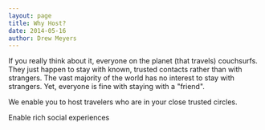 ```yaml
---
layout: page
title: Why Host?
date: 2014-05-16
author: Drew Meyers
---
```


If you really think about it, everyone on the planet (that travels) couchsurfs. They just happen to stay with known, trusted contacts rather than with strangers. The vast majority of the world has no interest to stay with strangers. Yet, everyone is fine with staying with a "friend".

We enable you to host travelers who are in your close trusted circles.

Enable rich social experiences
